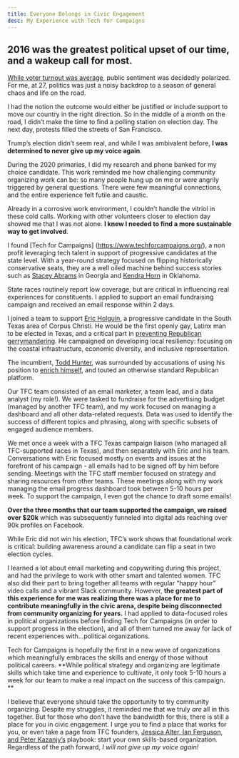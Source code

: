 ```yaml
---
title: Everyone Belongs in Civic Engagement
desc: My Experience with Tech for Campaigns
---
```


## 2016 was the greatest political upset of our time, and a wakeup call for most. 


[While voter turnout was average](https://en.wikipedia.org/wiki/Voter_turnout_in_United_States_presidential_elections), public sentiment was decidedly polarized. For me, at 27, politics was just a noisy backdrop to a season of general chaos and life on the road. 

I had the notion the outcome would either be justified or include support to move our country in the right direction. So in the middle of a month on the road, I didn’t make the time to find a polling station on election day. The next day, protests filled the streets of San Francisco. 

Trump’s election didn’t seem real, and while I was ambivalent before, **I was determined to never give up my voice again**. 

During the 2020 primaries, I did my research and phone banked for my choice candidate. This work reminded me how challenging community organizing work can be: so many people hung up on me or were angrily triggered by general questions. There were few meaningful connections, and the entire experience felt futile and caustic. 

Already in a corrosive work environment, I couldn’t handle the vitriol in these cold calls. Working with other volunteers closer to election day showed me that I was not alone. **I knew I needed to find a more sustainable way to get involved**. 

I found [Tech for Campaigns] (https://www.techforcampaigns.org/), a non profit leveraging tech talent in support of progressive candidates at the state level. With a year-round strategy focused on flipping historically conservative seats, they are a well oiled machine behind success stories such as [Stacey Abrams](https://www.techforcampaigns.org/Stacey-Abrams) in Georgia and [Kendra Horn](https://www.techforcampaigns.org/Kendra-Horn) in Oklahoma. 

State races routinely report low coverage, but are critical in influencing real experiences for constituents. I applied to support an email fundraising campaign and received an email response within 2 days. 

I joined a team to support [Eric Holguin](https://www.ericholguin.com/about-eric), a progressive candidate in the South Texas area of Corpus Christi. He would be the first openly gay, Latinx man to be elected in Texas, and a critical part in [preventing Republican gerrymandering](https://www.dailykos.com/stories/2020/9/10/1976444/-Daily-Kos-makes-record-breaking-endorsements-in-statehouse-races). He campaigned on developing local resiliency: focusing on the coastal infrastructure, economic diversity, and inclusive representation. 


The incumbent, [Todd Hunter](https://house.texas.gov/members/member-page/?district=32), was surrounded by accusations of using his position to [enrich himself](https://www.reformaustin.org/texas-legislature/who-are-todd-hunters-real-constituents/), and touted an otherwise standard Republican platform. 

Our TFC team consisted of an email marketer, a team lead, and a data analyst (my role!). We were tasked to fundraise for the advertising budget (managed by another TFC team), and my work focused on managing a dashboard and all other data-related requests. Data was used to identify the success of different topics and phrasing, along with specific subsets of engaged audience members. 

We met once a week with a TFC Texas campaign liaison (who managed all TFC-supported races in Texas), and then separately with Eric and his team. Conversations with Eric focused mostly on events and issues at the forefront of his campaign - all emails had to be signed off by him before sending. Meetings with the TFC staff member focused on strategy and sharing resources from other teams. These meetings along with my work managing the email progress dashboard took between 5-10 hours per week. To support the campaign, I even got the chance to draft some emails! 

**Over the three months that our team supported the campaign, we raised over $20k** which was subsequently funneled into digital ads reaching over 90k profiles on Facebook. 

While Eric did not win his election, TFC’s work shows that foundational work is critical: building awareness around a candidate can flip a seat in two election cycles. 

I learned a lot about email marketing and copywriting during this project, and had the privilege to work with other smart and talented women. TFC also did their part to bring together all teams with regular “happy hour” video calls and a vibrant Slack community. However, **the greatest part of this experience for me was realizing there was a place for me to contribute meaningfully in the civic arena, despite being disconnected from community organizing for years.** I had applied to data-focused roles in political organizations before finding Tech for Campaigns (in order to support progress in the election), and all of them turned me away for lack of recent experiences with...political organizations. 

Tech for Campaigns is hopefully the first in a new wave of organizations which meaningfully embraces the skills and energy of those without political careers. **While political strategy and organizing are legitimate skills which take time and experience to cultivate, it only took 5-10 hours a week for our team to make a real impact on the success of this campaign. **

I believe that everyone should take the opportunity to try community organizing. Despite my struggles, it reminded me that we truly *are* all in this together. But for those who don’t have the bandwidth for this, there is still a place for you in civic engagement. I urge you to find a place that works for you, or even take a page from TFC founders, [Jessica Alter, Ian Ferguson, and Peter Kazanjy’s](https://www.techforcampaigns.org/about-us) playbook: start your own skills-based organization. Regardless of the path forward, *I will not give up my voice again!*  
